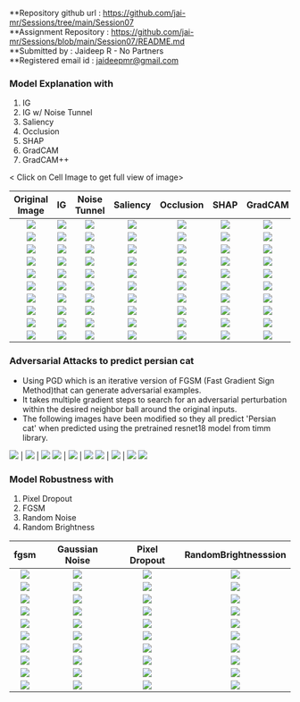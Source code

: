 **Repository github url : https://github.com/jai-mr/Sessions/tree/main/Session07 <br/>
**Assignment Repository : https://github.com/jai-mr/Sessions/blob/main/Session07/README.md <br/>
**Submitted by : Jaideep R - No Partners<br/>
**Registered email id : jaideepmr@gmail.com<br/>

### Model Explanation with
  1. IG
  2. IG w/ Noise Tunnel
  3. Saliency
  4. Occlusion
  5. SHAP
  6. GradCAM
  7. GradCAM++

< Click on Cell Image to get full view of image> 

| Original Image | IG |       Noise Tunnel | Saliency | Occlusion | SHAP | GradCAM | GradCAM++ |
:----------------------------:|:--------------------------------:|:--------------------------------:|:--------------------------------:|:--------------------------------:|:--------------------------------:|:--------------------------------:|:--------------------------------:|
![](images/1-boat.jpg)| ![](output_1/1-boat_ig.jpg) | ![](output_1/1-boat_nt.jpg) | ![](output_1/1-boat_saliency.jpg) | ![](output_1/1-boat_occ.jpg) | ![](output_1/1-boat_grad_shap.jpg) | ![](output_1/1-boat_gc.jpg) | ![](output_1/1-boat_gcp.jpg)
![](images/2-car.jpg)| ![](output_1/2-car_ig.jpg) | ![](output_1/2-car_nt.jpg) | ![](output_1/2-car_saliency.jpg) | ![](output_1/2-car_occ.jpg) | ![](output_1/2-car_grad_shap.jpg) | ![](output_1/2-car_gc.jpg) | ![](output_1/2-car_gcp.jpg)
![](images/3-cat.jpg)| ![](output_1/3-cat_ig.jpg) | ![](output_1/3-cat_nt.jpg) | ![](output_1/3-cat_saliency.jpg) | ![](output_1/3-cat_occ.jpg) | ![](output_1/3-cat_grad_shap.jpg) | ![](output_1/3-cat_gc.jpg) | ![](output_1/3-cat_gcp.jpg)
![](images/4-dog.jpg)| ![](output_1/4-dog_ig.jpg) | ![](output_1/4-dog_nt.jpg) | ![](output_1/4-dog_saliency.jpg) | ![](output_1/4-dog_occ.jpg) | ![](output_1/4-dog_grad_shap.jpg) | ![](output_1/4-dog_gc.jpg) | ![](output_1/4-dog_gcp.jpg)
![](images/5-bus.jpg)| ![](output_1/5-bus_ig.jpg) | ![](output_1/5-bus_nt.jpg) | ![](output_1/5-bus_saliency.jpg) | ![](output_1/5-bus_occ.jpg) | ![](output_1/5-bus_grad_shap.jpg) | ![](output_1/5-bus_gc.jpg) | ![](output_1/5-bus_gcp.jpg)
![](images/6-truck.jpg)| ![](output_1/6-truck_ig.jpg) | ![](output_1/6-truck_nt.jpg) | ![](output_1/6-truck_saliency.jpg) | ![](output_1/6-truck_occ.jpg) | ![](output_1/6-truck_grad_shap.jpg) | ![](output_1/6-truck_gc.jpg) | ![](output_1/6-truck_gcp.jpg)
![](images/7-tiger.jpg)| ![](output_1/7-tiger_ig.jpg) | ![](output_1/7-tiger_nt.jpg) | ![](output_1/7-tiger_saliency.jpg) | ![](output_1/7-tiger_occ.jpg) | ![](output_1/7-tiger_grad_shap.jpg) | ![](output_1/7-tiger_gc.jpg) | ![](output_1/7-tiger_gcp.jpg)
![](images/8-shark.jpg)| ![](output_1/8-shark_ig.jpg) | ![](output_1/8-shark_nt.jpg) | ![](output_1/8-shark_saliency.jpg) | ![](output_1/8-shark_occ.jpg) | ![](output_1/8-shark_grad_shap.jpg) | ![](output_1/8-shark_gc.jpg) | ![](output_1/8-shark_gcp.jpg)
![](images/9-turtle.jpg)| ![](output_1/9-turtle_ig.jpg) | ![](output_1/9-turtle_nt.jpg) | ![](output_1/9-turtle_saliency.jpg) | ![](output_1/9-turtle_occ.jpg) | ![](output_1/9-turtle_grad_shap.jpg) | ![](output_1/9-turtle_gc.jpg) | ![](output_1/9-turtle_gcp.jpg)
![](images/10-alligator.jpg)| ![](output_1/10-alligator_ig.jpg) | ![](output_1/10-alligator_nt.jpg) | ![](output_1/10-alligator_saliency.jpg) | ![](output_1/10-alligator_occ.jpg) | ![](output_1/10-alligator_grad_shap.jpg) | ![](output_1/10-alligator_gc.jpg) | ![](output_1/10-alligator_gcp.jpg)

### Adversarial Attacks to predict persian cat

* Using PGD <Projected Gradient Descent> which is an iterative version of  FGSM (Fast Gradient Sign Method)that can generate adversarial examples. 
* It takes multiple gradient steps to search for an adversarial perturbation within the desired neighbor ball around the original inputs. 
* The following images have been modified so they all predict 'Persian cat' when predicted using the pretrained resnet18 model from timm library.

![](output_2/1-boat_adv.jpg) | ![](output_2/2-car_adv.jpg) | ![](output_2/3-cat_adv.jpg)
![](output_2/4-dog_adv.jpg) | ![](output_2/5-bus_adv.jpg) | ![](output_2/6-truck_adv.jpg)
![](output_2/7-tiger_adv.jpg) | ![](output_2/8-shark_adv.jpg) | ![](output_2/9-turtle_adv.jpg)
![](output_2/10-alligator_adv.jpg)
  
### Model Robustness with

  1. Pixel Dropout
  2. FGSM
  3. Random Noise
  4. Random Brightness

  
|        fgsm                    |           Gaussian Noise        | Pixel Dropout                  |           RandomBrightnesssion |
|:------------------------------:|:-------------------------------:|:------------------------------:|:------------------------------:|
| ![](output_robustness/1-boat_fgsm.jpg) | ![](output_robustness/1-boat_Gaussnoise.jpg) | ![](output_robustness/1-boat_pixeldropout_.jpg) | ![](output_robustness/1-boat_RandomBrightness.jpg) |
| ![](output_robustness/2-car_fgsm.jpg) | ![](output_robustness/2-car_Gaussnoise.jpg) | ![](output_robustness/2-car_pixeldropout_.jpg) | ![](output_robustness/2-car_RandomBrightness.jpg) |
| ![](output_robustness/3-cat_fgsm.jpg) | ![](output_robustness/3-cat_Gaussnoise.jpg) | ![](output_robustness/3-cat_pixeldropout_.jpg) | ![](output_robustness/3-cat_RandomBrightness.jpg) |
| ![](output_robustness/4-dog_fgsm.jpg) | ![](output_robustness/4-dog_Gaussnoise.jpg) | ![](output_robustness/4-dog_pixeldropout_.jpg) | ![](output_robustness/4-dog_RandomBrightness.jpg) |
| ![](output_robustness/5-bus_fgsm.jpg) | ![](output_robustness/5-bus_Gaussnoise.jpg) | ![](output_robustness/5-bus_pixeldropout_.jpg) | ![](output_robustness/5-bus_RandomBrightness.jpg) |
| ![](output_robustness/6-truck_fgsm.jpg) | ![](output_robustness/6-truck_Gaussnoise.jpg) | ![](output_robustness/6-truck_pixeldropout_.jpg) | ![](output_robustness/6-truck_RandomBrightness.jpg) |
| ![](output_robustness/7-tiger_fgsm.jpg) | ![](output_robustness/7-tiger_Gaussnoise.jpg) | ![](output_robustness/7-tiger_pixeldropout_.jpg) | ![](output_robustness/7-tiger_RandomBrightness.jpg) |
| ![](output_robustness/8-shark_fgsm.jpg) | ![](output_robustness/8-shark_Gaussnoise.jpg) | ![](output_robustness/8-shark_pixeldropout_.jpg) | ![](output_robustness/8-shark_RandomBrightness.jpg) |
| ![](output_robustness/9-turtle_fgsm.jpg) | ![](output_robustness/9-turtle_Gaussnoise.jpg) | ![](output_robustness/9-turtle_pixeldropout_.jpg) | ![](output_robustness/9-turtle_RandomBrightness.jpg) |
| ![](output_robustness/10-alligator_fgsm.jpg) | ![](output_robustness/10-alligator_Gaussnoise.jpg) | ![](output_robustness/10-alligator_pixeldropout_.jpg) | ![](output_robustness/10-alligator_RandomBrightness.jpg) |


